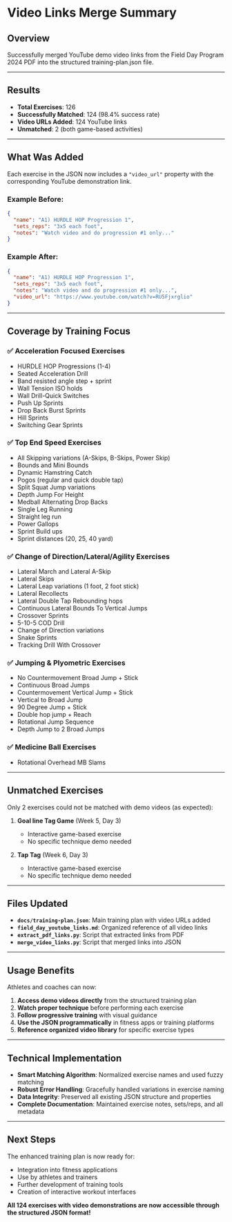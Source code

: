 # Video Links Merge Summary

## Overview
Successfully merged YouTube demo video links from the Field Day Program 2024 PDF into the structured training-plan.json file.

---

## Results
- **Total Exercises**: 126
- **Successfully Matched**: 124 (98.4% success rate)
- **Video URLs Added**: 124 YouTube links
- **Unmatched**: 2 (both game-based activities)

---

## What Was Added
Each exercise in the JSON now includes a `"video_url"` property with the corresponding YouTube demonstration link.

### Example Before:
```json
{
  "name": "A1) HURDLE HOP Progression 1",
  "sets_reps": "3x5 each foot",
  "notes": "Watch video and do progression #1 only..."
}
```

### Example After:
```json
{
  "name": "A1) HURDLE HOP Progression 1",
  "sets_reps": "3x5 each foot",
  "notes": "Watch video and do progression #1 only...",
  "video_url": "https://www.youtube.com/watch?v=RU5Fjxrglio"
}
```

---

## Coverage by Training Focus

### ✅ Acceleration Focused Exercises
- HURDLE HOP Progressions (1-4)
- Seated Acceleration Drill
- Band resisted angle step + sprint
- Wall Tension ISO holds
- Wall Drill-Quick Switches
- Push Up Sprints
- Drop Back Burst Sprints
- Hill Sprints
- Switching Gear Sprints

### ✅ Top End Speed Exercises
- All Skipping variations (A-Skips, B-Skips, Power Skip)
- Bounds and Mini Bounds
- Dynamic Hamstring Catch
- Pogos (regular and quick double tap)
- Split Squat Jump variations
- Depth Jump For Height
- Medball Alternating Drop Backs
- Single Leg Running
- Straight leg run
- Power Gallops
- Sprint Build ups
- Sprint distances (20, 25, 40 yard)

### ✅ Change of Direction/Lateral/Agility Exercises
- Lateral March and Lateral A-Skip
- Lateral Skips
- Lateral Leap variations (1 foot, 2 foot stick)
- Lateral Recollects
- Lateral Double Tap Rebounding hops
- Continuous Lateral Bounds To Vertical Jumps
- Crossover Sprints
- 5-10-5 COD Drill
- Change of Direction variations
- Snake Sprints
- Tracking Drill With Crossover

### ✅ Jumping & Plyometric Exercises
- No Countermovement Broad Jump + Stick
- Continuous Broad Jumps
- Countermovement Vertical Jump + Stick
- Vertical to Broad Jump
- 90 Degree Jump + Stick
- Double hop jump + Reach
- Rotational Jump Sequence
- Depth Jump to 2 Broad Jumps

### ✅ Medicine Ball Exercises
- Rotational Overhead MB Slams

---

## Unmatched Exercises
Only 2 exercises could not be matched with demo videos (as expected):

1. **Goal line Tag Game** (Week 5, Day 3)
   - Interactive game-based exercise
   - No specific technique demo needed

2. **Tap Tag** (Week 6, Day 3)  
   - Interactive game-based exercise
   - No specific technique demo needed

---

## Files Updated
- **`docs/training-plan.json`**: Main training plan with video URLs added
- **`field_day_youtube_links.md`**: Organized reference of all video links
- **`extract_pdf_links.py`**: Script that extracted links from PDF
- **`merge_video_links.py`**: Script that merged links into JSON

---

## Usage Benefits
Athletes and coaches can now:
1. **Access demo videos directly** from the structured training plan
2. **Watch proper technique** before performing each exercise  
3. **Follow progressive training** with visual guidance
4. **Use the JSON programmatically** in fitness apps or training platforms
5. **Reference organized video library** for specific exercise types

---

## Technical Implementation
- **Smart Matching Algorithm**: Normalized exercise names and used fuzzy matching
- **Robust Error Handling**: Gracefully handled variations in exercise naming
- **Data Integrity**: Preserved all existing JSON structure and properties
- **Complete Documentation**: Maintained exercise notes, sets/reps, and all metadata

---

## Next Steps
The enhanced training plan is now ready for:
- Integration into fitness applications
- Use by athletes and trainers
- Further development of training tools
- Creation of interactive workout interfaces

**All 124 exercises with video demonstrations are now accessible through the structured JSON format!** 